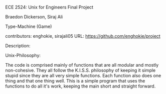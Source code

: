 ECE 2524: Unix for Engineers Final Project

Braedon Dickerson, Siraj Ali

Type-Machine (Game)

contributors: enghokie, sirajali05
URL: https://github.com/enghokie/project

Description:


Unix-Philosophy:

The code is comprised mainly of functions that are all modular and mostly non-cohesive. They all follow the K.I.S.S. philosophy of keeping it simple stupid since they are all very simple functions. Each function also does one thing and that one thing well. This is a simple program that uses the functions to do all it's work, keeping the main short and straight forward.
